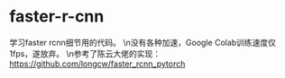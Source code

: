 # faster-r-cnn
学习faster rcnn细节用的代码。
\n没有各种加速，Google Colab训练速度仅1fps，遂放弃。
\n参考了陈云大佬的实现：https://github.com/longcw/faster_rcnn_pytorch
